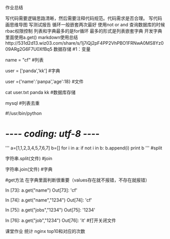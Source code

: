 作业总结

写代码需要逻辑思路清晰，然后需要注释代码规范。代码需求是否合理。
写代码画思维导图
写测试报告
循环一般嵌套两次最好
使用not or and 查询数据库的时候
rbac权限控制
列表和字典最多的是for循环
最多的形式是列表嵌套字典
开发字典里面使用a.get()
markdown使用总结http://531d2d13.wiz03.com/share/s/1j7iQj2pF4PP2VhPBO1FRNwA0MS8Yz009ARg2G6F7U0XfBq5
数据存储
#1：变量

name = "cf"
#列表

user = ['panda','kk']
#字典

user ={'name':'panpa','age':18}
#文件

cat user.txt
panda
kk
#数据库存储

mysql
#列表去重

#!/usr/bin/python
# --*-- coding: utf-8 --*--
'''
a=[1,1,2,3,4,5,7,6,7] 
b=[]
for i in a:
    if not i in b:
       b.append(i)
print b
'''
#split

字符串.split(文件)
#join

字符串.join(文件)
#字典

#get方法 在字典里面判断很重要（values存在就不报错，不存在就报错）

In [73]: a.get("name")
Out[73]: 'cf'

In [74]: a.get("name","1234")
Out[74]: 'cf'

In [75]: a.get("jobs","1234")
Out[75]: '1234'

In [76]: a.get("job","1234")
Out[76]: 'it'
#打开关闭文件

课堂作业 统计 nginx top10和对应的次数
